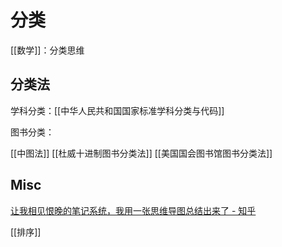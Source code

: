 # 分类


[[数学]]：分类思维

## 分类法

学科分类：[[中华人民共和国国家标准学科分类与代码]]

图书分类：

[[中图法]]
[[杜威十进制图书分类法]]
[[美国国会图书馆图书分类法]]


## Misc


[让我相见恨晚的笔记系统，我用一张思维导图总结出来了 - 知乎](https://zhuanlan.zhihu.com/p/149191044)

[[排序]]


